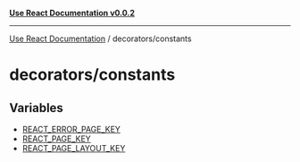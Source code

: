 [**Use React Documentation v0.0.2**](../../README.md)

***

[Use React Documentation](../../modules.md) / decorators/constants

# decorators/constants

## Variables

- [REACT\_ERROR\_PAGE\_KEY](variables/REACT_ERROR_PAGE_KEY.md)
- [REACT\_PAGE\_KEY](variables/REACT_PAGE_KEY.md)
- [REACT\_PAGE\_LAYOUT\_KEY](variables/REACT_PAGE_LAYOUT_KEY.md)
